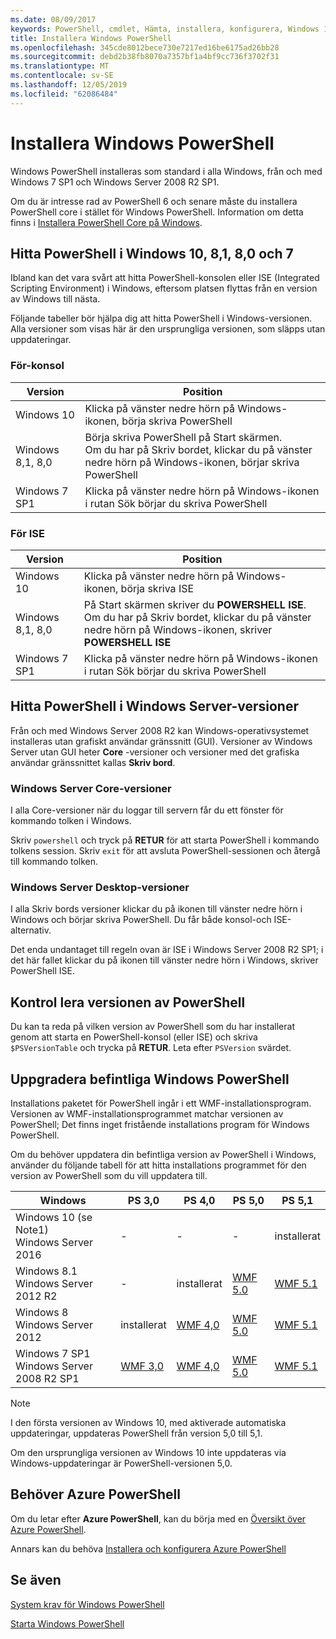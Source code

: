 ```yaml
---
ms.date: 08/09/2017
keywords: PowerShell, cmdlet, Hämta, installera, konfigurera, Windows 10, Windows 8,1, Windows 8.0, Windows 7
title: Installera Windows PowerShell
ms.openlocfilehash: 345cde8012bece730e7217ed16be6175ad26bb28
ms.sourcegitcommit: debd2b38fb8070a7357bf1a4bf9cc736f3702f31
ms.translationtype: MT
ms.contentlocale: sv-SE
ms.lasthandoff: 12/05/2019
ms.locfileid: "62086484"
---
```

# <a name="installing-windows-powershell"></a>Installera Windows PowerShell

Windows PowerShell installeras som standard i alla Windows, från och med Windows 7 SP1 och Windows Server 2008 R2 SP1.

Om du är intresse rad av PowerShell 6 och senare måste du installera PowerShell core i stället för Windows PowerShell. Information om detta finns i [Installera PowerShell Core på Windows](Installing-PowerShell-Core-on-Windows.md).

## <a name="finding-powershell-in-windows-10-81-80-and-7"></a>Hitta PowerShell i Windows 10, 8,1, 8,0 och 7

Ibland kan det vara svårt att hitta PowerShell-konsolen eller ISE (Integrated Scripting Environment) i Windows, eftersom platsen flyttas från en version av Windows till nästa.

Följande tabeller bör hjälpa dig att hitta PowerShell i Windows-versionen.
Alla versioner som visas här är den ursprungliga versionen, som släpps utan uppdateringar.

### <a name="for-console"></a>För-konsol

Version | Position
-- | --
Windows 10 | Klicka på vänster nedre hörn på Windows-ikonen, börja skriva PowerShell
Windows 8,1, 8,0 | Börja skriva PowerShell på Start skärmen.<br/>Om du har på Skriv bordet, klickar du på vänster nedre hörn på Windows-ikonen, börjar skriva PowerShell
Windows 7 SP1 | Klicka på vänster nedre hörn på Windows-ikonen i rutan Sök börjar du skriva PowerShell

### <a name="for-ise"></a>För ISE

Version | Position
-- | --
Windows 10 | Klicka på vänster nedre hörn på Windows-ikonen, börja skriva ISE
Windows 8,1, 8,0 | På Start skärmen skriver du **POWERSHELL ISE**.<br/>Om du har på Skriv bordet, klickar du på vänster nedre hörn på Windows-ikonen, skriver **POWERSHELL ISE**
Windows 7 SP1 | Klicka på vänster nedre hörn på Windows-ikonen i rutan Sök börjar du skriva PowerShell

## <a name="finding-powershell-in-windows-server-versions"></a>Hitta PowerShell i Windows Server-versioner

Från och med Windows Server 2008 R2 kan Windows-operativsystemet installeras utan grafiskt användar gränssnitt (GUI).
Versioner av Windows Server utan GUI heter **Core** -versioner och versioner med det grafiska användar gränssnittet kallas **Skriv bord**.

### <a name="windows-server-core-editions"></a>Windows Server Core-versioner

I alla Core-versioner när du loggar till servern får du ett fönster för kommando tolken i Windows.

Skriv `powershell` och tryck på **RETUR** för att starta PowerShell i kommando tolkens session.
Skriv `exit` för att avsluta PowerShell-sessionen och återgå till kommando tolken.

### <a name="windows-server-desktop-editions"></a>Windows Server Desktop-versioner

I alla Skriv bords versioner klickar du på ikonen till vänster nedre hörn i Windows och börjar skriva PowerShell.
Du får både konsol-och ISE-alternativ.

Det enda undantaget till regeln ovan är ISE i Windows Server 2008 R2 SP1; i det här fallet klickar du på ikonen till vänster nedre hörn i Windows, skriver PowerShell ISE.

## <a name="how-to-check-the-version-of-powershell"></a>Kontrol lera versionen av PowerShell

Du kan ta reda på vilken version av PowerShell som du har installerat genom att starta en PowerShell-konsol (eller ISE) och skriva `$PSVersionTable` och trycka på **RETUR**. Leta efter `PSVersion` svärdet.

## <a name="upgrading-existing-windows-powershell"></a>Uppgradera befintliga Windows PowerShell

Installations paketet för PowerShell ingår i ett WMF-installationsprogram.
Versionen av WMF-installationsprogrammet matchar versionen av PowerShell; Det finns inget fristående installations program för Windows PowerShell.

Om du behöver uppdatera din befintliga version av PowerShell i Windows, använder du följande tabell för att hitta installations programmet för den version av PowerShell som du vill uppdatera till.

Windows | PS 3,0 | PS 4,0 | PS 5,0 | PS 5,1 |
--|--|--|--|--|
Windows 10 (se Note1)<br/>Windows Server 2016 | - | - | - | installerat
Windows 8.1<br/>Windows Server 2012 R2 | - | installerat | [WMF 5.0](https://www.microsoft.com/en-us/download/details.aspx?id=50395) | [WMF 5.1](https://www.microsoft.com/en-us/download/details.aspx?id=54616)
Windows 8<br/>Windows Server 2012 | installerat | [WMF 4,0](https://www.microsoft.com/en-us/download/details.aspx?id=40855) | [WMF 5.0](https://www.microsoft.com/en-us/download/details.aspx?id=50395) | [WMF 5.1](https://www.microsoft.com/en-us/download/details.aspx?id=54616)
Windows 7 SP1<br/>Windows Server 2008 R2 SP1 | [WMF 3,0](https://www.microsoft.com/en-us/download/details.aspx?id=34595) | [WMF 4,0](https://www.microsoft.com/en-us/download/details.aspx?id=40855) | [WMF 5.0](https://www.microsoft.com/en-us/download/details.aspx?id=50395) | [WMF 5.1](https://www.microsoft.com/en-us/download/details.aspx?id=54616)

> [!NOTE]
>
> I den första versionen av Windows 10, med aktiverade automatiska uppdateringar, uppdateras PowerShell från version 5,0 till 5,1.
>
> Om den ursprungliga versionen av Windows 10 inte uppdateras via Windows-uppdateringar är PowerShell-versionen 5,0.

## <a name="need-azure-powershell"></a>Behöver Azure PowerShell

Om du letar efter **Azure PowerShell**, kan du börja med en [Översikt över Azure PowerShell](/powershell/azure/overview).

Annars kan du behöva [Installera och konfigurera Azure PowerShell](/powershell/azure/install-az-ps)

## <a name="see-also"></a>Se även

[System krav för Windows PowerShell](Windows-PowerShell-System-Requirements.md)

[Starta Windows PowerShell](../getting-started/Starting-Windows-PowerShell.md)
